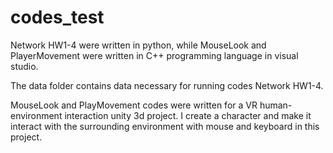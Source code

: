 # codes_test

Network HW1-4 were written in python, while MouseLook and PlayerMovement were written in C++ programming language in visual studio.

The data folder contains data necessary for running codes Network HW1-4.

MouseLook and PlayMovement codes were written for a VR human-environment interaction unity 3d project. I create a character and make it interact with the surrounding environment with mouse and keyboard in this project.

